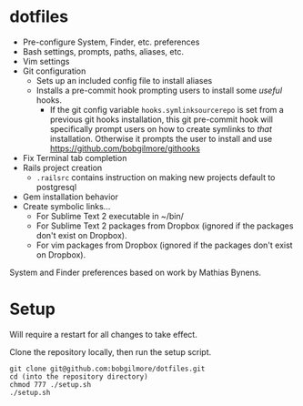 dotfiles
========
* Pre-configure System, Finder, etc. preferences
* Bash settings, prompts, paths, aliases, etc.
* Vim settings
* Git configuration
    * Sets up an included config file to install aliases
    * Installs a pre-commit hook prompting users to install some *useful* hooks.
        * If the git config variable `hooks.symlinksourcerepo` is set from a previous git hooks installation, this git pre-commit hook will specifically prompt users on how to create symlinks to *that* installation.  Otherwise it prompts the user to install and use https://github.com/bobgilmore/githooks
* Fix Terminal tab completion
* Rails project creation
    * `.railsrc` contains instruction on making new projects default to postgresql
* Gem installation behavior
* Create symbolic links...
    * For Sublime Text 2 executable in ~/bin/
    * For Sublime Text 2 packages from Dropbox (ignored if the packages don't exist on Dropbox).
    * For vim packages from Dropbox (ignored if the packages don't exist on
      Dropbox).

System and Finder preferences based on work by Mathias Bynens.

Setup
=====
Will require a restart for all changes to take effect.

Clone the repository locally, then run the setup script.

    git clone git@github.com:bobgilmore/dotfiles.git
    cd (into the repository directory)
    chmod 777 ./setup.sh
    ./setup.sh
